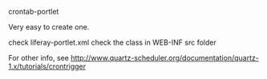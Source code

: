 crontab-portlet

Very easy to create one.

check liferay-portlet.xml
check the class in WEB-INF src folder

For other info, see
http://www.quartz-scheduler.org/documentation/quartz-1.x/tutorials/crontrigger
